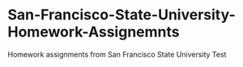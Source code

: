 # San-Francisco-State-University-Homework-Assignemnts
Homework assignments from San Francisco State University
Test
